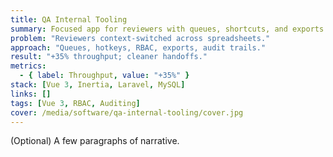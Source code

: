 ```yaml
---
title: QA Internal Tooling
summary: Focused app for reviewers with queues, shortcuts, and exports.
problem: "Reviewers context-switched across spreadsheets."
approach: "Queues, hotkeys, RBAC, exports, audit trails."
result: "+35% throughput; cleaner handoffs."
metrics:
  - { label: Throughput, value: "+35%" }
stack: [Vue 3, Inertia, Laravel, MySQL]
links: []
tags: [Vue 3, RBAC, Auditing]
cover: /media/software/qa-internal-tooling/cover.jpg
---
```


(Optional) A few paragraphs of narrative.
